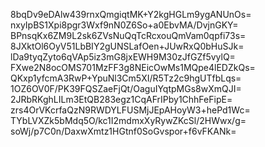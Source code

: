 8bqDv9eDAlw439rnxQmgiqtMK+Y2kgHGLm9ygANUnOs=
nxyIpBS1Xpi8pgr3Wxf9nN0Z6So+a0EbvMA/DvjnGKY=
BPnsqKx6ZM9L2sk6ZVsNuQqTcRcxouQmVam0qpfi73s=
8JXktOl6OyV51LbBIY2gUNSLafOen+JUwRxQ0bHuSJk=
lDa9tyqZyto6qVAp5iz3mG8jxEWH9M30zJfGZf5vylQ=
FXwe2N8ocOMS701MzFF3g8NEicOwMs1MQpe4lEDZkQs=
QKxp1yfcmA3RwP+YpuNl3Cm5XI/R5Tz2c9hgUTfbLqs=
1OZ6OV0F/PK39FQSZaeFjQt/OaguIYqtpMGs8wXmQJI=
2JRbRKghLILm3EtQB283egz1CqAFrIPby1ChhFeFipE=
zrs4OrVKcrfaQzN9RWDYLFUSMjJEpAHoyW3+hePd1Wc=
TYbLVXZk5bMdq5O/kc1I2mdmxXyRywZKcSl/2HWwx/g=
soWj/p7C0n/DaxwXmtz1HGtnf0SoGvspor+f6vFKANk=
